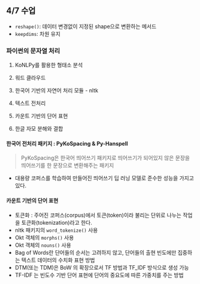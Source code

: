 ## 4/7 수업

* `reshape()`: 데이터 변경없이 지정된 shape으로 변환하는 메서드
* `keepdims`: 차원 유지



### 파이썬의 문자열 처리

1. KoNLPy를 활용한 형태소 분석

2. 워드 클라우드

3. 한국어 기반의 자연어 처리 모듈 - nltk

4. 텍스트 전처리

5. 카운트 기반의 단어 표현

6. 한글 자모 분해와 결합



#### 한국어 전처리 패키지 : PyKoSpacing & Py-Hanspell

> PyKoSpacing은 한국어 띄어쓰기 패키지로 띄어쓰기가 되어있지 않은 문장을 띄어쓰기를 한 문장으로 변환해주는 패키지

* 대용량 코퍼스를 학습하여 만들어진 띄어쓰기 딥 러닝 모델로 준수한 성능을 가지고 있다.



#### 카운트 기반의 단어 표현

* 토큰화 : 주어진 코퍼스(corpus)에서 토큰(token)이라 불리는 단위로 나누는 작업을 토큰화(tokenization)라고 한다.
*  nltk 패키지의 `word_tokenize()` 사용
* Okt 객체의 `morphs()` 사용
* Okt 객체의 `nouns()` 사용
* Bag of Words란 단어들의 순서는 고려하지 않고, 단어들의 출현 빈도에만 집중하는 텍스트 데이터의 수치화 표현 방법
* DTM(또는 TDM)은 BoW 의 확장으로서 TF 방법과 TF_IDF 방식으로 생성 가능
* TF-IDF 는 빈도수 기반 단어 표현에 단어의 중요도에 따른 가중치를 주는 방법